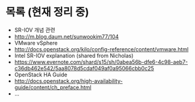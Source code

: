 # 목록 (현재 정리 중)

- SR-IOV 개념 관련
 - http://m.blog.daum.net/sunwookim77/104
- VMware vSphere
 - http://docs.openstack.org/kilo/config-reference/content/vmware.html
- Intel SR-IOV explanation (shared from Nicholas)
 - https://www.evernote.com/shard/s15/sh/0abea56b-dfe6-4c98-aeb7-c36db462e542/5aa8078d5cdaf049af0a95066cbb0c25
- OpenStack HA Guide
 - http://docs.openstack.org/high-availability-guide/content/ch_preface.html
- ...